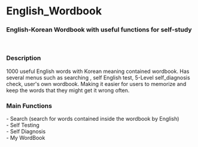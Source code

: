 # English_Wordbook
<h3>English-Korean Wordbook with useful functions for self-study</h3><br>

<h3>Description</h3><n>
1000 useful English words with Korean meaning contained wordbook. Has several menus such as searching , self English test, 5-Level self_diagnosis check, user's own wordbook. Making it easier for users to memorize and keep the words that they might get it wrong often. 
<br>

<h3>Main Functions</h3><n>
  - Search (search for words contained inside the wordbook by English)<br>
  - Self Testing<br>
  - Self Diagnosis<br>
  - My WordBook<br>
  
  
